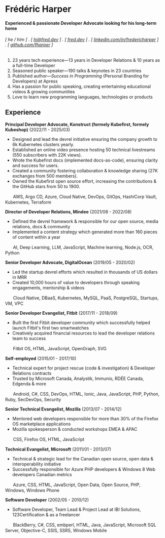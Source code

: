# Frédéric Harper

#### Experienced & passionate Developer Advocate looking for his **long-term** home

###### [ he / him ] . [ [hi@fred.dev](mailto:hi@fred.dev) ] . [ [fred.dev](https://fred.dev) ] . [ [linkedin.com/in/fredericharper](https://linkedin.com/in/fredericharper) ] . [ [github.com/fharper](https://github.com/fharper) ]

1. 23 years tech experience—13 years in Developer Relations & 10 years as a full-time Developer
2. Seasoned public speaker—190 talks & keynotes in 23 countries
3. Published author—_Success in Programming_ (Personal Branding for Developers) at Apress
4. Has a passion for public speaking, creating entertaining educational videos & growing communities
5. Love to learn new programming languages, technologies or products

## Experience

**Principal Developer Advocate, Konstruct (formely Kubefirst, formely Kubeshop)** (2022/11 - 2025/03)

- Designed and lead the devrel initiative ensuring the company growth to 6k Kubernetes clusters yearly.
- Established an online video presence hosting 50 technical livestreams (550 subscribers with 22K views).
- Wrote the Kubefirst docs (implemented docs-as-code), ensuring clarity and success for users.
- Created a community fostering collaboration & knowledge sharing (27K exchanges from 500 members).
- Owned the Kubefirst open source effort, increasing the contributions & the GitHub stars from 50 to 1900.

ㅤㅤAWS, Argo CD, Azure, Cloud Native, DevOps, GitOps, HashiCorp Vault, Kubernetes, Terraform

**Director of Developer Relations, Mindee** (2021/08 - 2022/08)

- Defined the devrel framework & responsible for our open source, media relations, docs & community
- Implemented a content strategy which generated more than 160 pieces of content within a year

ㅤㅤAI, Deep Learning, LLM, JavaScript, Machine learning, Node.js, OCR, Python

**Senior Developer Advocate, DigitalOcean** (2019/05 - 2020/02)

- Led the startup devrel efforts which resulted in thousands of US dollars in MRR
- Created 10,000 hours of value to developers through speaking engagements, mentorship & videos

ㅤㅤCloud Native, DBaaS, Kubernetes, MySQL, PaaS, PostgreSQL, Startups, VM, VPC

**Senior Developer Evangelist, Fitbit** (2017/11 - 2018/09)

- Built the first Fitbit developer community which successfully helped launch Fitbit's first two smartwatches
- Creatively acquired financial resources to lead the developer relations team to success

ㅤㅤFitbit OS, HTML, JavaScript, OpenGraph, SVG

**Self-employed** (2015/01 - 2017/10)

- Technical expert for project rescue (code & investigation) & Developer Relations contracts
- Trusted by Microsoft Canada, Analystik, Immunio, RDÉE Canada, Edgenda & more

ㅤㅤAndroid, C#, CSS, DevOps, HTML, Ionic, Java, JavaScript, PHP, Python, Ruby, SecDevOps, Security

**Senior Technical Evangelist, Mozilla** (2013/07 - 2014/12)

- Mentored web developers responsible for more than 30% of the Firefox OS marketplace applications
- Mozilla spokesperson & conducted workshops EMEA & APAC

ㅤㅤCSS, Firefox OS, HTML, JavaScript

**Technical Evangelist, Microsoft** (2011/01 - 2013/07)

- Technical & strategic lead for the Canadian open source, open data & interoperability initiative
- Successfully responsible for Azure PHP developers & Windows 8 Web developers Canadian metrics

ㅤㅤAzure, CSS, HTML, JavaScript, Open Data, Open Source, PHP, Windows, Windows Phone

**Software Developer** (2002/05 - 2010/12)

- Software Developer, Team Lead & Project Lead at IBI Solutions, 123Certification & as a freelancer

ㅤㅤBlackBerry, C#, CSS, embperl, HTML, Java, JavaScript, Microsoft SQL Server, Objective-C, SSIS, SSRS, Windows Mobile
